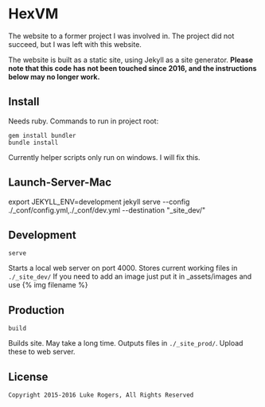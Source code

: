 # HexVM
The website to a former project I was involved in. The project did not succeed, but I was left with this website.

The website is built as a static site, using Jekyll as a site generator. **Please note that this code has not been touched since 2016, and the instructions below may no longer work.**
## Install
Needs ruby. Commands to run in project root:
```
gem install bundler
bundle install
```
Currently helper scripts only run on windows. I will fix this.

## Launch-Server-Mac
export JEKYLL_ENV=development
jekyll serve --config ./_conf/config.yml,./_conf/dev.yml --destination "_site_dev/"

## Development
```
serve
```
Starts a local web server on port 4000. Stores current working files in `./_site_dev/`
If you need to add an image just put it in _assets/images and use {% img filename %}

## Production
```
build
```
Builds site. May take a long time. Outputs files in `./_site_prod/`. Upload these to web server.

## License
```
Copyright 2015-2016 Luke Rogers, All Rights Reserved
```
